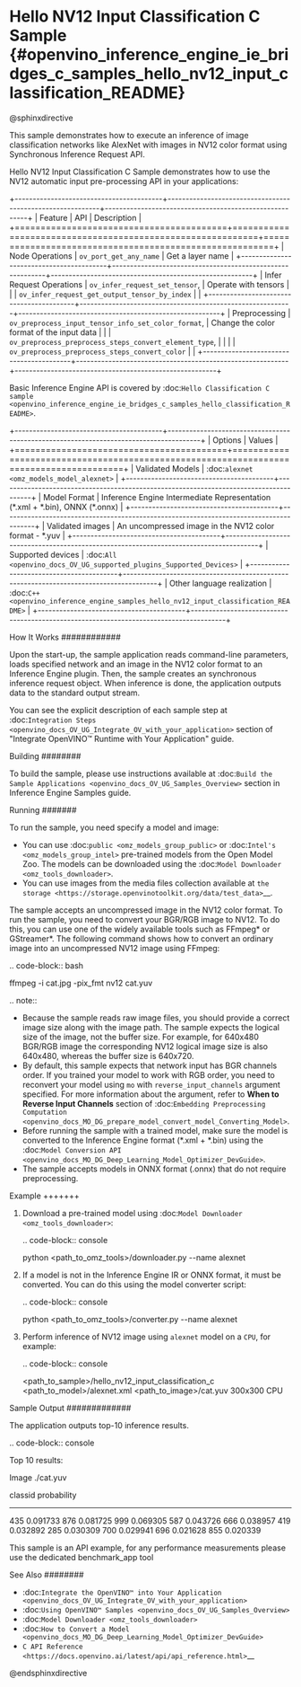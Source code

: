 # Hello NV12 Input Classification C Sample {#openvino_inference_engine_ie_bridges_c_samples_hello_nv12_input_classification_README}

@sphinxdirective

This sample demonstrates how to execute an inference of image classification networks like AlexNet with images in NV12 color format using Synchronous Inference Request API.

Hello NV12 Input Classification C Sample demonstrates how to use the NV12 automatic input pre-processing API in your applications:

+-----------------------------------------+-----------------------------------------------------------+--------------------------------------------------------+
| Feature                                 | API                                                       | Description                                            |
+=========================================+===========================================================+========================================================+
| Node Operations                         | ``ov_port_get_any_name``                                  | Get a layer name                                       |
+-----------------------------------------+-----------------------------------------------------------+--------------------------------------------------------+
| Infer Request Operations                | ``ov_infer_request_set_tensor``,                          | Operate with tensors                                   |
|                                         | ``ov_infer_request_get_output_tensor_by_index``           |                                                        |
+-----------------------------------------+-----------------------------------------------------------+--------------------------------------------------------+
| Preprocessing                           | ``ov_preprocess_input_tensor_info_set_color_format``,     | Change the color format of the input data              |
|                                         | ``ov_preprocess_preprocess_steps_convert_element_type``,  |                                                        |
|                                         | ``ov_preprocess_preprocess_steps_convert_color``          |                                                        |
+-----------------------------------------+-----------------------------------------------------------+--------------------------------------------------------+


Basic Inference Engine API is covered by :doc:`Hello Classification C sample <openvino_inference_engine_ie_bridges_c_samples_hello_classification_README>`.

+-----------------------------------------+---------------------------------------------------------------------------------------+
| Options                                 | Values                                                                                |
+=========================================+=======================================================================================+
| Validated Models                        | :doc:`alexnet <omz_models_model_alexnet>`                                             |
+-----------------------------------------+---------------------------------------------------------------------------------------+
| Model Format                            | Inference Engine Intermediate Representation (\*.xml + \*.bin), ONNX (\*.onnx)        |
+-----------------------------------------+---------------------------------------------------------------------------------------+
| Validated images                        | An uncompressed image in the NV12 color format - \*.yuv                               |
+-----------------------------------------+---------------------------------------------------------------------------------------+
| Supported devices                       | :doc:`All <openvino_docs_OV_UG_supported_plugins_Supported_Devices>`                  |
+-----------------------------------------+---------------------------------------------------------------------------------------+
| Other language realization              | :doc:`C++ <openvino_inference_engine_samples_hello_nv12_input_classification_README>` |
+-----------------------------------------+---------------------------------------------------------------------------------------+

How It Works
############

Upon the start-up, the sample application reads command-line parameters, loads specified network and an image in the NV12 color format to an Inference Engine plugin. Then, the sample creates an synchronous inference request object. When inference is done, the application outputs data to the standard output stream.

You can see the explicit description of each sample step at :doc:`Integration Steps <openvino_docs_OV_UG_Integrate_OV_with_your_application>` section of "Integrate OpenVINO™ Runtime with Your Application" guide.

Building
########

To build the sample, please use instructions available at :doc:`Build the Sample Applications <openvino_docs_OV_UG_Samples_Overview>` section in Inference Engine Samples guide.

Running
#######

To run the sample, you need specify a model and image:

- You can use :doc:`public <omz_models_group_public>` or :doc:`Intel's <omz_models_group_intel>` pre-trained models from the Open Model Zoo. The models can be downloaded using the :doc:`Model Downloader <omz_tools_downloader>`.
- You can use images from the media files collection available at `the storage <https://storage.openvinotoolkit.org/data/test_data>`__.

The sample accepts an uncompressed image in the NV12 color format. To run the sample, you need to convert your BGR/RGB image to NV12. To do this, you can use one of the widely available tools such as FFmpeg\* or GStreamer\*. The following command shows how to convert an ordinary image into an uncompressed NV12 image using FFmpeg:

.. code-block:: bash
   
   ffmpeg -i cat.jpg -pix_fmt nv12 cat.yuv

.. note::
  
   - Because the sample reads raw image files, you should provide a correct image size along with the image path. The sample expects the logical size of the image, not the buffer size. For example, for 640x480 BGR/RGB image the corresponding NV12 logical image size is also 640x480, whereas the buffer size is 640x720.
   - By default, this sample expects that network input has BGR channels order. If you trained your model to work with RGB order, you need to reconvert your model using ``mo`` with ``reverse_input_channels`` argument specified. For more information about the argument, refer to **When to Reverse Input Channels** section of :doc:`Embedding Preprocessing Computation <openvino_docs_MO_DG_prepare_model_convert_model_Converting_Model>`.
   - Before running the sample with a trained model, make sure the model is converted to the Inference Engine format (\*.xml + \*.bin) using the :doc:`Model Conversion API <openvino_docs_MO_DG_Deep_Learning_Model_Optimizer_DevGuide>`.
   - The sample accepts models in ONNX format (.onnx) that do not require preprocessing.

Example
+++++++

1. Download a pre-trained model using :doc:`Model Downloader <omz_tools_downloader>`:
   
   .. code-block:: console
      
      python <path_to_omz_tools>/downloader.py --name alexnet

2. If a model is not in the Inference Engine IR or ONNX format, it must be converted. You can do this using the model converter script:
   
   .. code-block:: console

      python <path_to_omz_tools>/converter.py --name alexnet

3. Perform inference of NV12 image using `alexnet` model on a `CPU`, for example:
   
   .. code-block:: console
      
      <path_to_sample>/hello_nv12_input_classification_c <path_to_model>/alexnet.xml <path_to_image>/cat.yuv 300x300 CPU

Sample Output
#############

The application outputs top-10 inference results.

.. code-block:: console
   
   Top 10 results:
   
   Image ./cat.yuv
   
   classid probability
   ------- -----------
   435       0.091733
   876       0.081725
   999       0.069305
   587       0.043726
   666       0.038957
   419       0.032892
   285       0.030309
   700       0.029941
   696       0.021628
   855       0.020339
   
   This sample is an API example, for any performance measurements please use the dedicated benchmark_app tool

See Also
########

- :doc:`Integrate the OpenVINO™ into Your Application <openvino_docs_OV_UG_Integrate_OV_with_your_application>`
- :doc:`Using OpenVINO™ Samples <openvino_docs_OV_UG_Samples_Overview>`
- :doc:`Model Downloader <omz_tools_downloader>`
- :doc:`How to Convert a Model <openvino_docs_MO_DG_Deep_Learning_Model_Optimizer_DevGuide>`
- `C API Reference <https://docs.openvino.ai/latest/api/api_reference.html>`__

@endsphinxdirective

